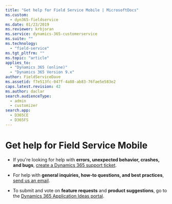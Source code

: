 ```yaml
---
title: "Get help for Field Service Mobile | MicrosoftDocs"
ms.custom: 
  - dyn365-fieldservice
ms.date: 01/23/2019
ms.reviewer: krbjoran
ms.service: dynamics-365-customerservice
ms.suite: ""
ms.technology: 
  - "field-service"
ms.tgt_pltfrm: ""
ms.topic: "article"
applies_to: 
  - "Dynamics 365 (online)"
  - "Dynamics 365 Version 9.x"
author: FieldServiceDave
ms.assetid: f7e513fc-047f-4a88-ab83-76fae5e583e2
caps.latest.revision: 42
ms.author: daclar
search.audienceType: 
  - admin
  - customizer
search.app: 
  - D365CE
  - D365FS
---
```


# Get help for Field Service Mobile

- If you're looking for help with **errors, unexpected behavior, crashes, and bugs**, [create a Dynamics 365 support ticket](https://dynamics.microsoft.com/en-us/contact-us/).   

- For help with **general inquiries, how-to questions, and best practices**, [send us an email](mailto:fsmobilesupport@microsoft.com). 

- To submit and vote on **feature requests** and **product suggestions**, go to the [Dynamics 365 Application Ideas portal](https://experience.dynamics.com/ideas/categories/list/?category=b3d26f32-91b0-e811-a967-000d3a1bef07&forum=bee3d862-df65-e811-a95d-000d3a1be7ad).







